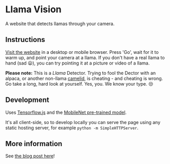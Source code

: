 # Llama Vision

A website that detects llamas through your camera.

## Instructions

[Visit the website](https://llama.vision) in a desktop or mobile browser. Press 'Go', wait for it to warm up, and point your camera at a llama. If you don't have a real llama to hand (sad 😦), you can try pointing it at a picture or video of a llama.

**Please note:** This is a _Llama_ Detector. Trying to fool the Dector with an alpaca, or another non-llama [camelid](https://en.wikipedia.org/wiki/Camelid), is cheating - and cheating is wrong. Go take a long, hard look at yourself. Yes, you. We know your type. 😒

## Development

Uses [Tensorflow.js](https://js.tensorflow.org/) and the [MobileNet pre-trained model](https://github.com/tensorflow/models/blob/master/research/slim/nets/mobilenet_v1.md).

It's all client-side, so to develop locally you can serve the page using any static hosting server, for example `python -m SimpleHTTPServer`.

## More information

See [the blog post here](https://medium.com/samsung-internet-dev/introducing-llama-vision-a-website-that-detects-llamas-through-your-camera-aa6f16144ac4)!
